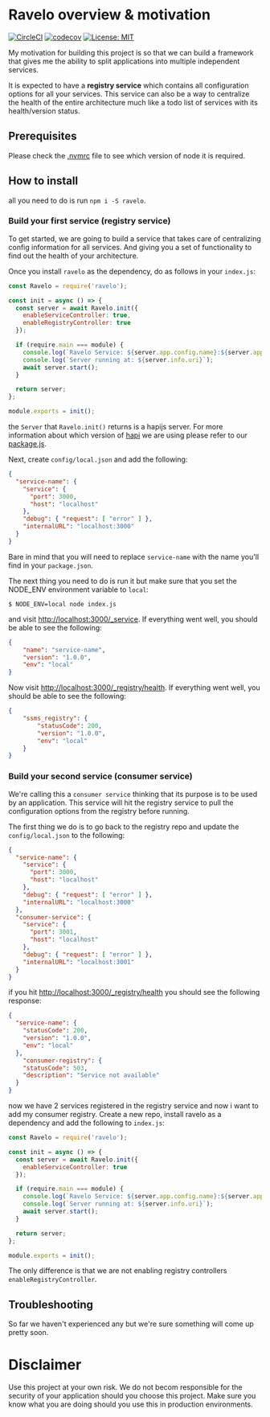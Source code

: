 # Ravelo overview & motivation

[![CircleCI](https://circleci.com/gh/opposite-bracket/ravelo/tree/master.svg?style=svg)](https://circleci.com/gh/opposite-bracket/ravelo/tree/master)
[![codecov](https://codecov.io/gh/opposite-bracket/ravelo/branch/master/graph/badge.svg)](https://codecov.io/gh/opposite-bracket/ravelo)
[![License: MIT](https://img.shields.io/badge/License-MIT-yellow.svg)](https://opensource.org/licenses/MIT)

My motivation for building this project is 
so that we can build a framework that gives
me the ability to split applications into
multiple independent services.

It is expected to have a **registry service**
which contains all configuration options for
all your services. This service can also be
a way to centralize the health of the entire
architecture much like a todo list of services
with its health/version status.

## Prerequisites

Please check the [.nvmrc](https://github.com/ravelo-systematic-solutions/ravelo/blob/master/.nvmrc)
file to see which version of node it is required.

## How to install

all you need to do is run `npm i -S ravelo`.

### Build your first service (registry service)

To get started, we are going to build a service
that takes care of centralizing config information
for all services. And giving you a set of
functionality to find out the health of your
architecture.

Once you install `ravelo` as the dependency,
do as follows in your `index.js`:

```javascript
const Ravelo = require('ravelo');

const init = async () => {
  const server = await Ravelo.init({
    enableServiceController: true,
    enableRegistryController: true
  });

  if (require.main === module) {
    console.log(`Ravelo Service: ${server.app.config.name}:${server.app.config.version}`);
    console.log(`Server running at: ${server.info.uri}`);
    await server.start();
  }

  return server;
};

module.exports = init();
```

the `Server` that `Ravelo.init()` returns is a hapijs
server. For more information about which version of
[hapi](https://hapijs.com/) we are using please refer to our
[package.js](https://github.com/opposite-bracket/ravelo/blob/master/package.json).

Next, create `config/local.json` and add the following:

```json
{
  "service-name": {
    "service": {
      "port": 3000,
      "host": "localhost"
    },
    "debug": { "request": [ "error" ] },
    "internalURL": "localhost:3000"
  }
}
```

Bare in mind that you will need to replace `service-name`
with the name you'll find in your `package.json`.

The next thing you need to do is run it but make sure that
you set the NODE_ENV environment variable to `local`:

```jshelllanguage
$ NODE_ENV=local node index.js
```

and visit [http://localhost:3000/_service](http://localhost:3000/_service).
If everything went well, you should be able to see the following:

```json
{
    "name": "service-name",
    "version": "1.0.0",
    "env": "local"
}
```


Now visit [http://localhost:3000/_registry/health](http://localhost:3000/_registry/health).
If everything went well, you should be able to see the following:

```json
{
    "ssms_registry": {
        "statusCode": 200,
        "version": "1.0.0",
        "env": "local"
    }
}
```

### Build your second service (consumer service)

We're calling this a `consumer service`  thinking
that its purpose is to be used by an application.
This service will hit the registry service to pull
the configuration options from the registry before
running.

The first thing we do is to go back to the registry repo
and update the `config/local.json` to the following:

```json
{
  "service-name": {
    "service": {
      "port": 3000,
      "host": "localhost"
    },
    "debug": { "request": [ "error" ] },
    "internalURL": "localhost:3000"
  },
  "consumer-service": {
    "service": {
      "port": 3001,
      "host": "localhost"
    },
    "debug": { "request": [ "error" ] },
    "internalURL": "localhost:3001"
  }
}
```

if you hit [http://localhost:3000/_registry/health](http://localhost:3000/_registry/health)
you should see the following response:

```json
{
  "service-name": {
    "statusCode": 200,
    "version": "1.0.0",
    "env": "local"
  },
    "consumer-registry": {
    "statusCode": 503,
    "description": "Service not available"
  }
}
```

now we have 2 services registered in the registry service and
now i want to add my consumer registry. Create a new repo,
install ravelo as a dependency and add the following to `index.js`:

```javascript
const Ravelo = require('ravelo');

const init = async () => {
  const server = await Ravelo.init({
    enableServiceController: true
  });

  if (require.main === module) {
    console.log(`Ravelo Service: ${server.app.config.name}:${server.app.config.version}`);
    console.log(`Server running at: ${server.info.uri}`);
    await server.start();
  }

  return server;
};

module.exports = init();
```

The only difference is that we are not enabling registry controllers `enableRegistryController`.

## Troubleshooting

So far we haven't experienced any but we're sure something will come up pretty soon.

# Disclaimer

Use this project at your own risk. We do not becom responsible for the security
of your application should you choose this project. Make sure you know what you
are doing should you use this in production environments.
